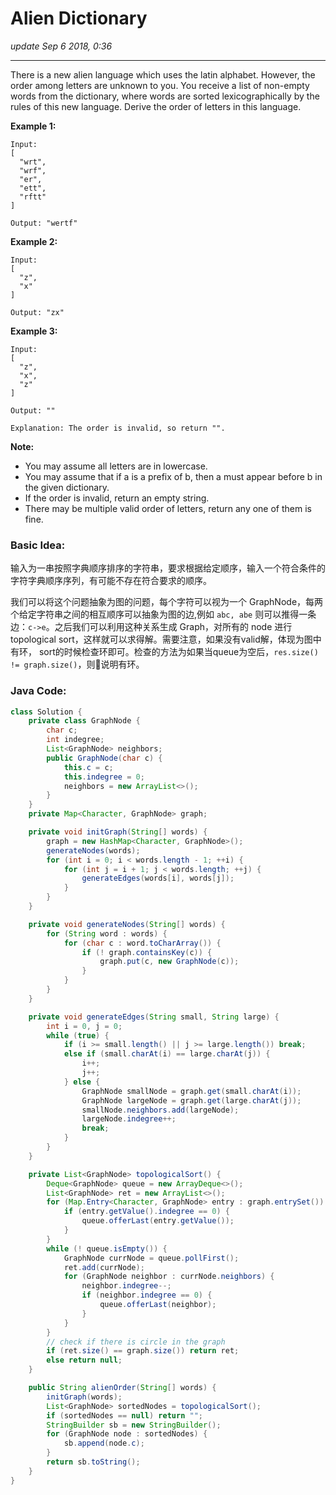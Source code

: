 # Alien Dictionary
_update Sep 6 2018, 0:36_

---
There is a new alien language which uses the latin alphabet. However, the order among letters are unknown to you. You receive a list of non-empty words from the dictionary, where words are sorted lexicographically by the rules of this new language. Derive the order of letters in this language.

**Example 1:**

    Input:
    [
      "wrt",
      "wrf",
      "er",
      "ett",
      "rftt"
    ]

    Output: "wertf"

**Example 2:**

    Input:
    [
      "z",
      "x"
    ]

    Output: "zx"

**Example 3:**

    Input:
    [
      "z",
      "x",
      "z"
    ]

    Output: ""

    Explanation: The order is invalid, so return "".

**Note:**

* You may assume all letters are in lowercase.
* You may assume that if a is a prefix of b, then a must appear before b in the given dictionary.
* If the order is invalid, return an empty string.
* There may be multiple valid order of letters, return any one of them is fine.

### Basic Idea:
输入为一串按照字典顺序排序的字符串，要求根据给定顺序，输入一个符合条件的字符字典顺序序列，有可能不存在符合要求的顺序。

我们可以将这个问题抽象为图的问题，每个字符可以视为一个 GraphNode，每两个给定字符串之间的相互顺序可以抽象为图的边,例如 `abc, abe` 则可以推得一条边：`c->e`。之后我们可以利用这种关系生成 Graph，对所有的 node 进行topological sort，这样就可以求得解。需要注意，如果没有valid解，体现为图中有环， sort的时候检查环即可。检查的方法为如果当queue为空后，`res.size() != graph.size()`，则说明有环。

### Java Code:
```java
class Solution {
    private class GraphNode {
        char c;
        int indegree;
        List<GraphNode> neighbors;
        public GraphNode(char c) {
            this.c = c;
            this.indegree = 0;
            neighbors = new ArrayList<>();
        }
    }
    private Map<Character, GraphNode> graph;

    private void initGraph(String[] words) {
        graph = new HashMap<Character, GraphNode>();
        generateNodes(words);
        for (int i = 0; i < words.length - 1; ++i) {
            for (int j = i + 1; j < words.length; ++j) {
                generateEdges(words[i], words[j]);
            }
        }
    }

    private void generateNodes(String[] words) {
        for (String word : words) {
            for (char c : word.toCharArray()) {
                if (! graph.containsKey(c)) {
                    graph.put(c, new GraphNode(c));
                }
            }
        }
    }

    private void generateEdges(String small, String large) {
        int i = 0, j = 0;
        while (true) {
            if (i >= small.length() || j >= large.length()) break;
            else if (small.charAt(i) == large.charAt(j)) {
                i++;
                j++;
            } else {
                GraphNode smallNode = graph.get(small.charAt(i));
                GraphNode largeNode = graph.get(large.charAt(j));
                smallNode.neighbors.add(largeNode);
                largeNode.indegree++;
                break;
            }
        }
    }

    private List<GraphNode> topologicalSort() {
        Deque<GraphNode> queue = new ArrayDeque<>();
        List<GraphNode> ret = new ArrayList<>();
        for (Map.Entry<Character, GraphNode> entry : graph.entrySet()) {
            if (entry.getValue().indegree == 0) {
                queue.offerLast(entry.getValue());
            }
        }
        while (! queue.isEmpty()) {
            GraphNode currNode = queue.pollFirst();
            ret.add(currNode);
            for (GraphNode neighbor : currNode.neighbors) {
                neighbor.indegree--;
                if (neighbor.indegree == 0) {
                    queue.offerLast(neighbor);
                }
            }
        }
        // check if there is circle in the graph
        if (ret.size() == graph.size()) return ret;
        else return null;
    }

    public String alienOrder(String[] words) {
        initGraph(words);
        List<GraphNode> sortedNodes = topologicalSort();
        if (sortedNodes == null) return "";
        StringBuilder sb = new StringBuilder();
        for (GraphNode node : sortedNodes) {
            sb.append(node.c);
        }
        return sb.toString();
    }
}
```
